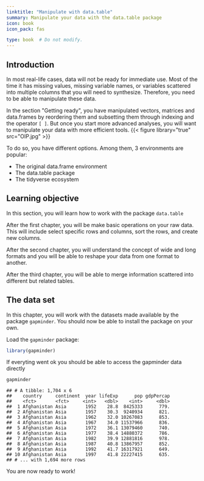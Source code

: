 ```yaml
---
linktitle: "Manipulate with data.table"
summary: Manipulate your data with the data.table package
icon: book
icon_pack: fas

type: book  # Do not modify.
---
```




## Introduction

In most real-life cases, data will not be ready for immediate use. Most of the time it has missing values, missing variable names, or variables scattered into multiple columns that you will need to synthesize. Therefore, you need to be able to manipulate these data. 

In the section "Getting ready", you have manipulated vectors, matrices and data.frames by reordering them and subsetting them through indexing and the operator `[ ]`. But once you start more advanced analyses, you will want to manipulate your data with more efficient tools.
{{< figure library="true" src="OIP.jpg" >}}  

To do so, you have different options. Among them, 3 environments are popular:

+ The original data.frame environment
+ The data.table package
+ The tidyverse ecosystem

## Learning objective

In this section, you will learn how to work with the package `data.table`

After the first chapter, you will be make basic operations on your raw data. This will include select specific rows and columns, sort the rows, and create new columns.

After the second chapter, you will understand the concept of wide and long formats and you will be able to reshape your data from one format to another.

After the third chapter, you will be able to merge information scattered into different but related tables.


## The data set

In this chapter, you will work with the datasets made available by the package `gapminder`.
You should now be able to install the package on your own. 

Load the `gapminder` package:

```r
library(gapminder)
```

If everyting went ok you should be able to access the gapminder data directly

```r
gapminder
```

```
## # A tibble: 1,704 x 6
##    country     continent  year lifeExp      pop gdpPercap
##    <fct>       <fct>     <int>   <dbl>    <int>     <dbl>
##  1 Afghanistan Asia       1952    28.8  8425333      779.
##  2 Afghanistan Asia       1957    30.3  9240934      821.
##  3 Afghanistan Asia       1962    32.0 10267083      853.
##  4 Afghanistan Asia       1967    34.0 11537966      836.
##  5 Afghanistan Asia       1972    36.1 13079460      740.
##  6 Afghanistan Asia       1977    38.4 14880372      786.
##  7 Afghanistan Asia       1982    39.9 12881816      978.
##  8 Afghanistan Asia       1987    40.8 13867957      852.
##  9 Afghanistan Asia       1992    41.7 16317921      649.
## 10 Afghanistan Asia       1997    41.8 22227415      635.
## # ... with 1,694 more rows
```


You are now ready to work!




